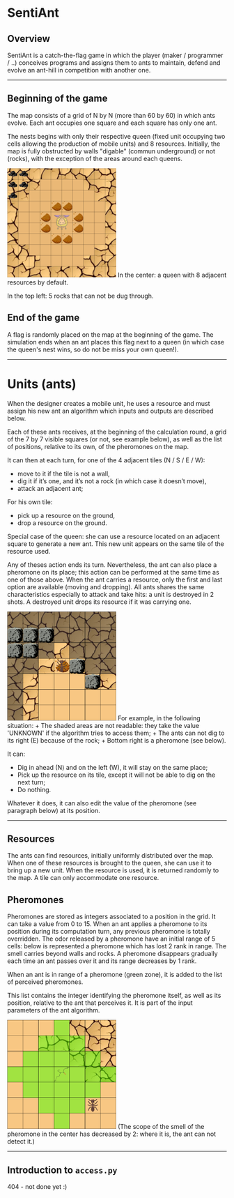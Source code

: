 # SentiAnt

## Overview

SentiAnt is a catch-the-flag game in which the player (maker / programmer / ..) conceives programs and assigns them to ants to maintain, defend and evolve an ant-hill in competition with another one.

---

## Beginning of the game

The map consists of a grid of N by N (more than 60 by 60) in which ants evolve. Each ant occupies one square and each square has only one ant.

The nests begins with only their respective queen (fixed unit occupying two cells allowing the production of mobile units) and 8 resources. Initially, the map is fully obstructed by walls "digable" (commun underground) or not (rocks), with the exception of the areas around each queens.

<img src="https://github.com/PictElm/SentiAnt/raw/master/images/example_queen.png" width="250">
In the center: a queen with 8 adjacent resources by default.

In the top left: 5 rocks that can not be dug through.

## End of the game

A flag is randomly placed on the map at the beginning of the game. The simulation ends when an ant places this flag next to a queen (in which case the queen's nest wins, so do not be miss your own queen!).

---

# Units (ants)

When the designer creates a mobile unit, he uses a resource and must assign his new ant an algorithm which inputs and outputs are described below.

Each of these ants receives, at the beginning of the calculation round, a grid of the 7 by 7 visible squares (or not, see example below), as well as the list of positions, relative to its own, of the pheromones on the map.

It can then at each turn, for one of the 4 adjacent tiles (N / S / E / W):
+ move to it if the tile is not a wall,
+ dig it if it’s one, and it’s not a rock (in which case it doesn’t move),
+ attack an adjacent ant;

For his own tile:
+ pick up a resource on the ground,
+ drop a resource on the ground.

Special case of the queen: she can use a resource located on an adjacent square to generate a new ant. This new unit appears on the same tile of the resource used.

Any of theses action ends its turn. Nevertheless, the ant can also place a pheromone on its place; this action can be performed at the same time as one of those above.
When the ant carries a resource, only the first and last option are available (moving and dropping).
All ants shares the same characteristics especially to attack and take hits: a unit is destroyed in 2 shots. A destroyed unit drops its resource if it was carrying one.

<img src="https://github.com/PictElm/SentiAnt/raw/master/images/example_random.png" width="250">
For example, in the following situation:
+ The shaded areas are not readable: they take the value 'UNKNOWN' if the algorithm tries to access them;
+ The ants can not dig to its right (E) because of the rock;
+ Bottom right is a pheromone (see below).

It can:
+ Dig in ahead (N) and on the left (W), it will stay on the same place;
+ Pick up the resource on its tile, except it will not be able to dig on the next turn;
+ Do nothing.

Whatever it does, it can also edit the value of the pheromone (see paragraph below) at its position.

---

## Resources

The ants can find resources, initially uniformly distributed over the map. When one of these resources is brought to the queen, she can use it to bring up a new unit. When the resource is used, it is returned randomly to the map. A tile can only accommodate one resource.

## Pheromones

Pheromones are stored as integers associated to a position in the grid. It can take a value from 0 to 15.
When an ant applies a pheromone to its position during its computation turn, any previous pheromone is totally overridden.
The odor released by a pheromone have an initial range of 5 cells: below is represented a pheromone which has lost 2 rank in range. The smell carries beyond walls and rocks. A pheromone disappears gradually each time an ant passes over it and its range decreases by 1 rank.

When an ant is in range of a pheromone (green zone), it is added to the list of perceived pheromones.

This list contains the integer identifying the pheromone itself, as well as its position, relative to the ant that perceives it. It is part of the input parameters of the ant algorithm.

<img src="https://github.com/PictElm/SentiAnt/raw/master/images/example_pheromone.png" width="250">
(The scope of the smell of the pheromone in the center has decreased by 2: where it is, the ant can not detect it.)

---

## Introduction to `access.py`

404 - not done yet :)
